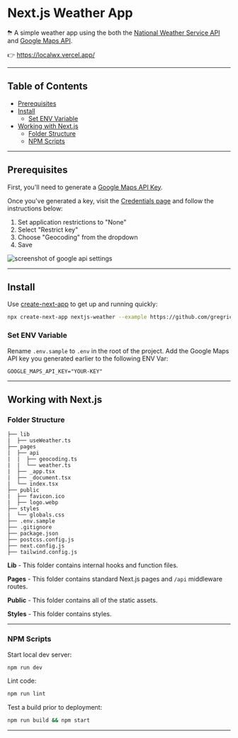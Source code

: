 # Next.js Weather App <!-- omit in toc -->

⛈ A simple weather app using the both the [National Weather Service API](https://weather-gov.github.io/api/general-faqs) and [Google Maps API](https://developers.google.com/maps/documentation/geocoding/overview).

👉 <https://localwx.vercel.app/>

---

## Table of Contents <!-- omit in toc -->

- [Prerequisites](#prerequisites)
- [Install](#install)
  - [Set ENV Variable](#set-env-variable)
- [Working with Next.js](#working-with-nextjs)
  - [Folder Structure](#folder-structure)
  - [NPM Scripts](#npm-scripts)

---

## Prerequisites

First, you'll need to generate a [Google Maps API Key](https://developers.google.com/maps/documentation/geocoding/get-api-key).

Once you've generated a key, visit the [Credentials page](https://console.cloud.google.com/apis/credentials) and follow the instructions below:

1. Set application restrictions to "None"
2. Select "Restrict key"
3. Choose "Geocoding" from the dropdown
4. Save

![screenshot of google api settings](https://dl.dropbox.com/s/56yhq22gvdip9gf/Screen%20Shot%202022-01-10%20at%2012.50.11.png?dl=0)

---

## Install

Use [create-next-app](https://www.npmjs.com/package/create-next-app) to get up and running quickly:

```bash
npx create-next-app nextjs-weather --example https://github.com/gregrickaby/nextjs-weather
```

### Set ENV Variable

Rename `.env.sample` to `.env` in the root of the project. Add the Google Maps API key you generated earlier to the following ENV Var:

```text
GOOGLE_MAPS_API_KEY="YOUR-KEY"
```

---

## Working with Next.js

### Folder Structure

```text
├── lib
|  ├── useWeather.ts
├── pages
|  ├── api
|  |  ├── geocoding.ts
|  |  └── weather.ts
|  ├── _app.tsx
|  ├── _document.tsx
|  └── index.tsx
├── public
|  ├── favicon.ico
|  ├── logo.webp
├── styles
|  └── globals.css
├── .env.sample
├── .gitignore
├── package.json
├── postcss.config.js
├── next.config.js
├── tailwind.config.js
```

**Lib** - This folder contains internal hooks and function files.

**Pages** - This folder contains standard Next.js pages and `/api` middleware routes.

**Public** - This folder contains all of the static assets.

**Styles** - This folder contains styles.

---

### NPM Scripts

Start local dev server:

```bash
npm run dev
```

Lint code:

```bash
npm run lint
```

Test a build prior to deployment:

```bash
npm run build && npm start
```

---

